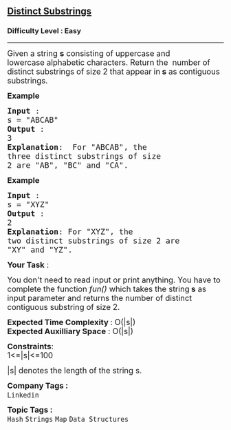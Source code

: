 <h2><a href="https://www.geeksforgeeks.org/problems/distinct-substrings2516/1">Distinct Substrings</a></h2><h3>Difficulty Level : Easy</h3><hr><div class="problems_problem_content__Xm_eO"><p><span style="font-size:18px">Given a string <strong>s</strong>&nbsp;consisting of uppercase and lowercase&nbsp;alphabetic characters. Return the &nbsp;number of distinct substrings of size 2 that appear in<strong> s</strong>&nbsp;as contiguous substrings.</span></p>

<p><span style="font-size:18px"><strong>Example</strong></span></p>

<pre><span style="font-size:18px"><strong>Input </strong>:
s = "ABCAB"
<strong>Output </strong>:
3
<strong>Explanation</strong>:  For "ABCAB", the 
three distinct substrings of size 
2 are "AB", "BC" and "CA". </span></pre>

<p><span style="font-size:18px"><strong>Example</strong></span></p>

<pre><span style="font-size:18px"><strong>Input </strong>:
s = "XYZ"
<strong>Output </strong>:
2
<strong>Explanation</strong>: For "XYZ", the 
two distinct substrings of size 2 are
"XY" and "YZ".</span>
</pre>

<p><span style="font-size:18px"><strong>Your Task</strong> :</span></p>

<p><span style="font-size:18px">You don't need to read input or print anything. You have to complete the function <em>fun()&nbsp;</em>which takes the string<strong> s</strong>&nbsp;as input parameter and returns the number of distinct contiguous substring of size 2.</span></p>

<p><span style="font-size:18px"><strong>Expected Time Complexity </strong>: O(|s|)<br>
<strong>Expected Auxilliary Space</strong> : O(|s|)</span></p>

<p><span style="font-size:18px"><strong>Constraints</strong>:<br>
1&lt;=|s|&lt;=100</span></p>

<p><span style="font-size:18px">|s| denotes the length of the string s.</span></p>
</div><p><span style=font-size:18px><strong>Company Tags : </strong><br><code>Linkedin</code>&nbsp;<br><p><span style=font-size:18px><strong>Topic Tags : </strong><br><code>Hash</code>&nbsp;<code>Strings</code>&nbsp;<code>Map</code>&nbsp;<code>Data Structures</code>&nbsp;